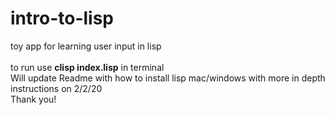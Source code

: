 # intro-to-lisp
toy app for learning user input in lisp </br> </br>
to run use <b>clisp index.lisp</b> in terminal </br>
Will update Readme with how to install lisp mac/windows with more in depth instructions on 2/2/20 </br>
Thank you!
